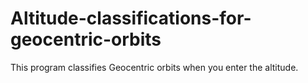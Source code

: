 # Altitude-classifications-for-geocentric-orbits
This program classifies Geocentric orbits when you enter the altitude.
